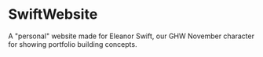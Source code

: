 # SwiftWebsite
A "personal" website made for Eleanor Swift, our GHW November character for showing portfolio building concepts. 
